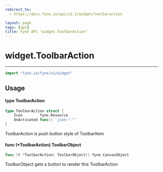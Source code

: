 ```yaml
---
redirect_to:
  - https://docs.fyne.io/api/v2.1/widget/toolbaraction

layout: page
tags: [api]
title: Fyne API "widget.ToolbarAction"
---
```



# widget.ToolbarAction
---
```go
import "fyne.io/fyne/v2/widget"
```

## Usage

#### type ToolbarAction

```go
type ToolbarAction struct {
	Icon        fyne.Resource
	OnActivated func() `json:"-"`
}
```

ToolbarAction is push button style of ToolbarItem

#### func (*ToolbarAction) ToolbarObject

```go
func (t *ToolbarAction) ToolbarObject() fyne.CanvasObject
```
ToolbarObject gets a button to render this ToolbarAction
